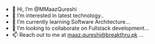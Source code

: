 - 👋 Hi, I’m @MMaazQureshi
- 👀 I’m interested in latest technology..
- 🌱 I’m currently learning Software Architecture...
- 💞️ I’m looking to collaborate on Fullstack development...
- 📫 Reach out to me at maaz.qureshi@breakthru.pk ...

<!---
MMaazQureshiBreakThru/MMaazQureshiBreakThru is a ✨ special ✨ repository because its `README.md` (this file) appears on your GitHub profile.
You can click the Preview link to take a look at your changes.
--->
